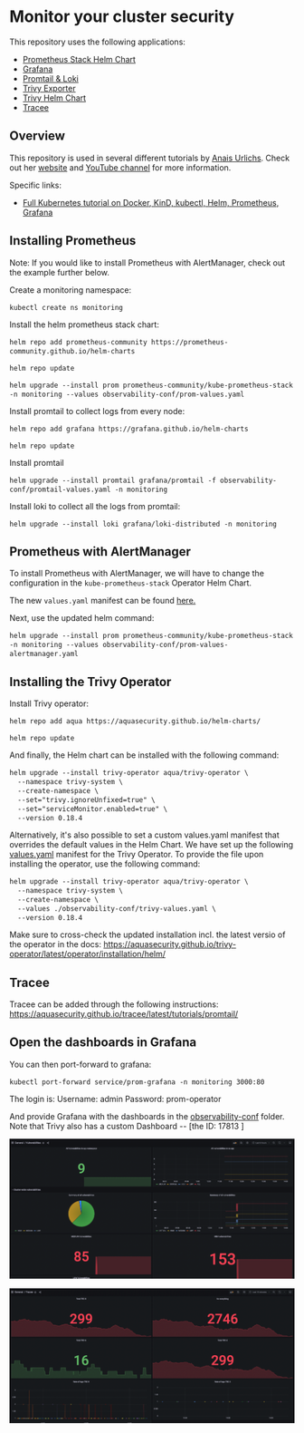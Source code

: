 # Monitor your cluster security

This repository uses the following applications:
- [Prometheus Stack Helm Chart](https://github.com/prometheus-community/helm-charts/tree/main/charts/kube-prometheus-stack)
- [Grafana](https://grafana.com/)
- [Promtail & Loki](https://grafana.com/oss/loki/)
- [Trivy Exporter](https://github.com/giantswarm/starboard-exporter)
- [Trivy Helm Chart](https://github.com/aquasecurity/trivy-operator)
- [Tracee](https://github.com/aquasecurity/tracee)

## Overview

This repository is used in several different tutorials by [Anais Urlichs](https://github.com/AnaisUrlichs).
Check out her [website](https://anaisurl.com/) and [YouTube channel](https://www.youtube.com/c/AnaisUrlichs) for more information.

Specific links:
-  [Full Kubernetes tutorial on Docker, KinD, kubectl, Helm, Prometheus, Grafana](https://youtu.be/SeQevrW176A?si=wRS41uoMvmeO4DmU)

## Installing Prometheus 

Note: If you would like to install Prometheus with AlertManager, check out the example further below.

Create a monitoring namespace:
```
kubectl create ns monitoring
```

Install the helm prometheus stack chart:

```
helm repo add prometheus-community https://prometheus-community.github.io/helm-charts
```

```
helm repo update
```

```
helm upgrade --install prom prometheus-community/kube-prometheus-stack -n monitoring --values observability-conf/prom-values.yaml
```

Install promtail to collect logs from every node:

```
helm repo add grafana https://grafana.github.io/helm-charts
```

```
helm repo update
```

Install promtail

```
helm upgrade --install promtail grafana/promtail -f observability-conf/promtail-values.yaml -n monitoring
```

Install loki to collect all the logs from promtail:
```
helm upgrade --install loki grafana/loki-distributed -n monitoring
```

## Prometheus with AlertManager

To install Prometheus with AlertManager, we will have to change the configuration in the `kube-prometheus-stack` Operator Helm Chart.

The new `values.yaml` manifest can be found [here.](./observability-conf/prom-values-alertmanager.yaml)

Next, use the updated helm command:
```
helm upgrade --install prom prometheus-community/kube-prometheus-stack -n monitoring --values observability-conf/prom-values-alertmanager.yaml
```

## Installing the Trivy Operator

Install Trivy operator:
```
helm repo add aqua https://aquasecurity.github.io/helm-charts/
```

```
helm repo update
```

And finally, the Helm chart can be installed with the following command:

```
helm upgrade --install trivy-operator aqua/trivy-operator \
  --namespace trivy-system \
  --create-namespace \
  --set="trivy.ignoreUnfixed=true" \
  --set="serviceMonitor.enabled=true" \
  --version 0.18.4
```

Alternatively, it's also possible to set a custom values.yaml manifest that overrides the default values in the Helm Chart. We have set up the following [values.yaml](./observability-conf/trivy-values.yaml) manifest for the Trivy Operator. To provide the file upon installing the operator, use the following command:
```
helm upgrade --install trivy-operator aqua/trivy-operator \
  --namespace trivy-system \
  --create-namespace \
  --values ./observability-conf/trivy-values.yaml \
  --version 0.18.4
```

Make sure to cross-check the updated installation incl. the latest versio  of the operator in the docs: https://aquasecurity.github.io/trivy-operator/latest/operator/installation/helm/

## Tracee

Tracee can be added through the following instructions: https://aquasecurity.github.io/tracee/latest/tutorials/promtail/

## Open the dashboards in Grafana

You can then port-forward to grafana:
```
kubectl port-forward service/prom-grafana -n monitoring 3000:80
```

The login is:
    Username: admin
    Password: prom-operator

And provide Grafana with the dashboards in the [observability-conf](./observability-conf/) folder.
Note that Trivy also has a custom Dashboard -- [the ID: 17813 ]

![Vulnerability stats](./assets/vulnerabilities.png)

![Tracee logs](./assets/traceelogs.png)